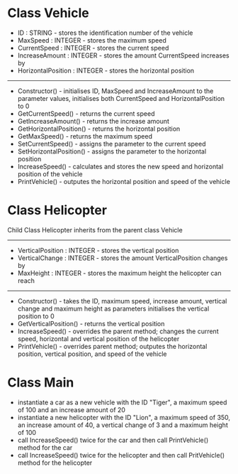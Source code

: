 # Class Vehicle

- ID : STRING - stores the identification number of the vehicle
- MaxSpeed : INTEGER - stores the maximum speed
- CurrentSpeed : INTEGER - stores the current speed
- IncreaseAmount : INTEGER - stores the amount CurrentSpeed increases by
- HorizontalPosition : INTEGER - stores the horizontal position
---

- Constructor() - initialises ID, MaxSpeed and IncreaseAmount to the parameter values, initialises both CurrentSpeed and HorizontalPosition to 0
- GetCurrentSpeed() - returns the current speed
- GetIncreaseAmount() - returns the increase amount
- GetHorizontalPosition() - returns the horizontal position
- GetMaxSpeed() - returns the maximum speed
- SetCurrentSpeed() - assigns the parameter to the current speed
- SetHorizontalPosition() - assigns the parameter to the horizontal position
- IncreaseSpeed() - calculates and stores the new speed and horizontal position of the vehicle
- PrintVehicle() - outputes the horizontal position and speed of the vehicle

# Class Helicopter

Child Class Helicopter inherits from the parent class Vehicle

---
- VerticalPosition : INTEGER - stores the vertical position
- VerticalChange : INTEGER - stores the amount VerticalPosition changes by
- MaxHeight : INTEGER - stores the maximum height the helicopter can reach
---

- Constructor() - takes the ID, maximum speed, increase amount, vertical change and maximum height as parameters initialises the vertical position to 0
- GetVerticalPosition() - returns the vertical position
- IncreaseSpeed() - overrides the parent method; changes the current speed, horizontal and vertical position of the helicopter
- PrintVehicle() - overrides parent method; outputes the horizontal position, vertical position, and speed of the vehicle

# Class Main

- instantiate a car as a new vehicle with the ID "Tiger", a maximum speed of 100 and an increase amount of 20
- instantiate a new helicopter with the ID "Lion", a maximum speed of 350, an increase amount of 40, a vertical change of 3 and a maximum height of 100
- call IncreaseSpeed() twice for the car and then call PrintVehicle() method for the car
- call IncreaseSpeed() twice for the helicopter and then call PritVehicle() method for the helicopter



